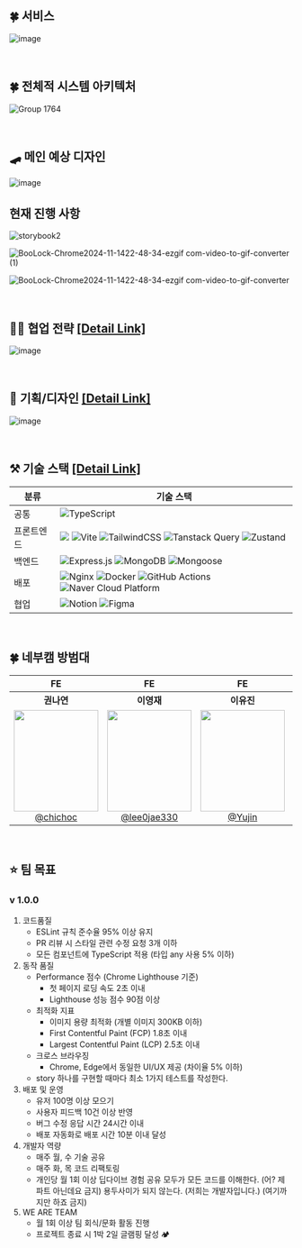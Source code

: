 
## 🍀 서비스
![image](https://github.com/user-attachments/assets/28d77d78-d74f-4ad0-819c-a0f30479ba27)

<br/>

## 🍀 전체적 시스템 아키텍처
![Group 1764](https://github.com/user-attachments/assets/123c2511-491a-4c77-9dc5-0da877908307)

<br />

## 🛹 메인 예상 디자인

![image](https://github.com/user-attachments/assets/bdf41054-7d7a-448b-ab4a-0e8a01374c5e)


## 현재 진행 사항
![storybook2](https://github.com/user-attachments/assets/e8abc931-673c-49a4-821b-f368f9e7b094)

![BooLock-Chrome2024-11-1422-48-34-ezgif com-video-to-gif-converter (1)](https://github.com/user-attachments/assets/b5473beb-b819-4100-a805-d7159537fbd9)

![BooLock-Chrome2024-11-1422-48-34-ezgif com-video-to-gif-converter](https://github.com/user-attachments/assets/236a8f09-7b89-4761-8449-d36e3fc7d677)


<br />

## 🧙‍♀️ 협업 전략 [[Detail Link]](https://github.com/boostcampwm-2024/web31-boostproject/wiki/Git-%EC%A0%84%EB%9E%B5)
![image](https://github.com/user-attachments/assets/77ba519f-462d-4dc0-b315-b39a8070e3d3)


<br />

## 🎨 기획/디자인 [[Detail Link]](https://www.figma.com/design/nv2pP4yUPGkdoaie2SHsfR/%EB%94%94%EC%9E%90%EC%9D%B8%EB%B3%B4%EB%93%9C?node-id=187-749&node-type=section&t=LUI7l6jpqnPLsfTc-0)


![image](https://github.com/user-attachments/assets/d94c33aa-04be-45d2-adae-00b715e901f5)


<br />

## ⚒️ 기술 스택 [[Detail Link]](https://github.com/boostcampwm-2024/web31-BooLock/wiki/%EA%B8%B0%EC%88%A0%EC%8A%A4%ED%83%9D)

|분류|기술 스택|
|------|---|
|공통|![TypeScript](https://img.shields.io/badge/typescript-%23007ACC.svg?style=for-the-badge&logo=typescript&logoColor=white)|
|프론트엔드|<img src="https://img.shields.io/badge/react-61DAFB?style=for-the-badge&logo=react&logoColor=black"> ![Vite](https://img.shields.io/badge/vite-%23646CFF.svg?style=for-the-badge&logo=vite&logoColor=white) ![TailwindCSS](https://img.shields.io/badge/tailwindcss-%2338B2AC.svg?style=for-the-badge&logo=tailwind-css&logoColor=white) ![Tanstack Query](https://img.shields.io/badge/-Tanstack%20Query-FF4154?style=for-the-badge&logo=react%20query&logoColor=white) ![Zustand](https://img.shields.io/badge/zustand-946038?style=for-the-badge)|
|백엔드|![Express.js](https://img.shields.io/badge/express.js-%23404d59.svg?style=for-the-badge&logo=express&logoColor=%2361DAFB) ![MongoDB](https://img.shields.io/badge/MongoDB-%234ea94b.svg?style=for-the-badge&logo=mongodb&logoColor=white) ![Mongoose](https://img.shields.io/badge/Mongoose-%234ea94.svg?style=for-the-badge)|
|배포|![Nginx](https://img.shields.io/badge/nginx-%23009639.svg?style=for-the-badge&logo=nginx&logoColor=white) ![Docker](https://img.shields.io/badge/docker-%230db7ed.svg?style=for-the-badge&logo=docker&logoColor=white) ![GitHub Actions](https://img.shields.io/badge/github%20actions-%232671E5.svg?style=for-the-badge&logo=githubactions&logoColor=white) ![Naver Cloud Platform](https://img.shields.io/badge/NAVER%20CLOUD%20PLATFORM-2DB400?style=for-the-badge)|
|협업|![Notion](https://img.shields.io/badge/Notion-%23000000.svg?style=for-the-badge&logo=notion&logoColor=white) ![Figma](https://img.shields.io/badge/figma-%23F24E1E.svg?style=for-the-badge&logo=figma&logoColor=white)|

<br/>


## 🍀 네부캠 방범대

| **FE** | **FE** | **FE** | **FE** | **FE** |
| :------: |  :------: |  :------: |  :------: |  :------: |
| **권나연** | **이영재** | **이유진** | **최경일** | **홍현지** |
| [<img src="https://i.namu.wiki/i/qWyoh8nA_DcTuY4gqcmkFC2k5Sbn8D6yVCVRQHMhJD-eRYtugUDNg6jP-v0VqbnFdCjL4jYrepNXw9ey8ouFAA.webp" height=180 width=150> <br/> @chichoc](https://github.com/chichoc) | [<img src="https://i.namu.wiki/i/4xQD4LBkRRW5MdrFZj6vsSTZsN8kd1q_H4uXLi5D06yVH-u8NFtgCDglmR9e_8D2WFlwV8xn1-m1BWAQy_1Epw.webp" height=180 width=150> <br/> @lee0jae330](https://github.com/lee0jae330) | [<img src="https://i.namu.wiki/i/zfd-NOPP39XJ49BUBLXu8d3SAPsYnpvqYviuQHzSe8FqI6DhYAaHp5Nx30dWi_Q5XGUcbczMfuSp1lOMAN3NvA.webp" height=180 width=150> <br/> @Yujin](https://github.com/Ujaa) | [<img src="https://i.namu.wiki/i/hWLEwQhnjvdoRZQhrgHMKAZjiSVPO5D86_nBD6OCVLHamm0dM7Ssv2KTfYgjJj-V_X3hMsgV-LeIgI7lmbqzhA.webp" height=180 width=150> <br/> @inhachoi](https://github.com/inhachoi) | [<img src="https://i.namu.wiki/i/5Veq9acZq3uqIUMsQbKyf4wjHiuk500_e7LUTtdWvG_2m7Wax-Anb5bFATOMsQReegqabE05_P6Swl9h9vUl3g.webp" height=180 width=150> <br/> @Honghyeonji](https://github.com/Honghyeonji) |


<br />

## ⭐ 팀 목표
### v 1.0.0
1. 코드품질
   * ESLint 규칙 준수율 95% 이상 유지
   * PR 리뷰 시 스타일 관련 수정 요청 3개 이하
   * 모든 컴포넌트에 TypeScript 적용 (타입 any 사용 5% 이하)
2. 동작 품질
   * Performance 점수 (Chrome Lighthouse 기준)
     - 첫 페이지 로딩 속도 2초 이내
     - Lighthouse 성능 점수 90점 이상
   * 최적화 지표
     - 이미지 용량 최적화 (개별 이미지 300KB 이하)
     - First Contentful Paint (FCP) 1.8초 이내
     - Largest Contentful Paint (LCP) 2.5초 이내
   * 크로스 브라우징
     - Chrome, Edge에서 동일한 UI/UX 제공 (차이율 5% 이하)
   * story 하나를 구현할 때마다 최소 1가지 테스트를 작성한다.
3. 배포 및 운영
   * 유저 100명 이상 모으기
   * 사용자 피드백 10건 이상 반영
   * 버그 수정 응답 시간 24시간 이내
   * 배포 자동화로 배포 시간 10분 이내 달성
4. 개발자 역량
   * 매주 월, 수 기술 공유
   * 매주 화, 목 코드 리팩토링
   * 개인당 월 1회 이상 딥다이브 경험 공유
모두가 모든 코드를 이해한다. (어? 제 파트 아닌데요 금지)
용두사미가 되지 않는다. (저희는 개발자입니다.) (여기까지만 하죠 금지)
5. WE ARE TEAM
   * 월 1회 이상 팀 회식/문화 활동 진행
   * 프로젝트 종료 시 1박 2일 글램핑 달성 🏕️
  
